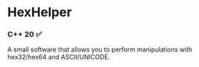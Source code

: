# HexHelper

### C++ 20 ✅

A small software that allows you to perform manipulations with hex32/hex64 and ASCII/UNICODE.

